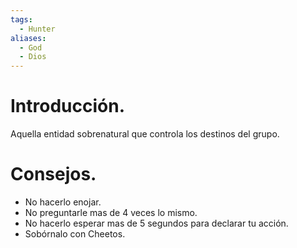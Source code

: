 ```yaml
---
tags:
  - Hunter
aliases:
  - God
  - Dios
---
```

# Introducción.

Aquella entidad sobrenatural que controla los destinos del grupo.

# Consejos.

- No hacerlo enojar.
- No preguntarle mas de 4 veces lo mismo.
- No hacerlo esperar mas de 5 segundos para declarar tu acción.
- Sobórnalo con Cheetos.